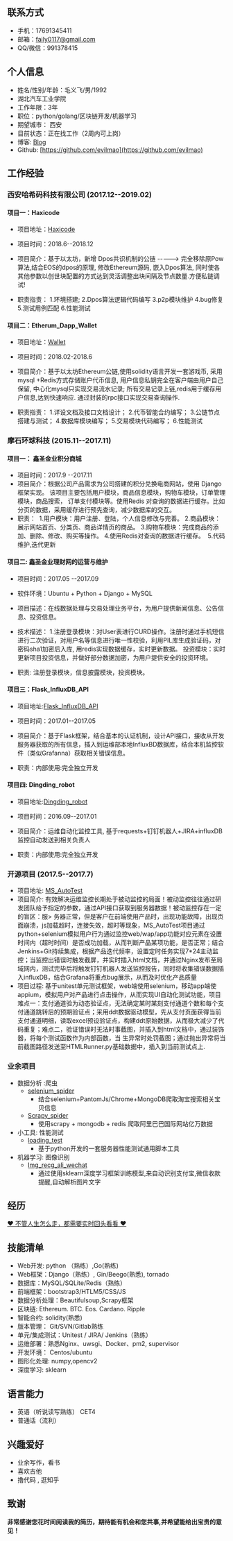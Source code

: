 

## 联系方式

- 手机：17691345411 
- 邮箱：faily0117@gmail.com
- QQ/微信：991378415

## 个人信息

- 姓名/性别/年龄：毛义飞/男/1992
- 湖北汽车工业学院   
- 工作年限：3年
- 职位：python/golang/区块链开发/机器学习
- 期望城市： 西安
- 目前状态：正在找工作（2周内可上岗）
- 博客: [Blog](https://www.cnblogs.com/failymao/)
- Github: [https://github.com/evilmao](https://github.com/evilmao)


## 工作经验

###  西安哈希码科技有限公司    (2017.12--2019.02)

####  项目一：Haxicode

- 项目地址：[Haxicode](https://github.com/xianhashchain)
- 项目时间：2018.6--2018.12

- 项目简介：基于以太坊，新增 Dpos共识机制的公链 -----> 完全移除原Pow算法,结合EOS的dpos的原理, 修改Ethereum源码, 嵌入Dpos算法, 同时使各其他参数以创世块配置的方式达到灵活调整出块间隔及节点数量.方便私链调试!
- 职责指责：
  1.环境搭建;
  2.Dpos算法逻辑代码编写
  3.p2p模块维护
  4.bug修复
  5.测试用例匹配
  6.性能测试

####  项目二：Etherum_Dapp_Wallet

- 项目地址：[Wallet](https://github.com/evilmao/Ethereum-dapp-wallet)
- 项目时间：2018.02-2018.6

- 项目简介：基于以太坊Ethereum公链,使用solidity语言开发一套游戏币, 采用 mysql +Redis方式存储账户代币信息, 用户信息私钥完全在客户端由用户自己保留, 中心化mysql只实现交易流水记录; 所有交易记录上链,redis用于缓存用户信息,达到快速响应. 通过封装的rpc接口实现交易查询操作. 

- 职责指责：
    1.详设文档及接口文档设计；
    2.代币智能合约编写；
    3.公链节点搭建与测试；
    4.数据库模块编写；
    5.交易模块代码编写；
    6.性能测试


###  摩石环球科技    (2015.11--2017.11)

####  项目一： 鑫圣金业积分商城

- 项目时间：2017.9 --2017.11
- 项目简介：根据公司产品需求为公司搭建的积分兑换电商网站，使用 Django 框架实现。 该项目主要包括用户模块，商品信息模块，购物车模块，订单管理模块，商品搜索， 订单支付模块等。使用Redis 对查询的数据进行缓存。比如分页的数据，采用缓存进行预先查询，减少数据库的交互。
- 职责： 
	​ 1.用户模块：用户注册、登陆，个人信息修改与完善。 
	​ 2.商品模块：展示网站首页、分类页、商品详情页的商品。 
	​ 3.购物车模块：完成商品的添加、删除、修改、购买等操作。 
	​ 4.使用Redis对查询的数据进行缓存。
	​ 5.代码维护,迭代更新

####  项目二: 鑫圣金业理财网的运营与维护

-   项目时间：2017.05 --2017.09
-   软件环境：Ubuntu + Python + Django + MySQL

-   项目描述：在线数据处理与交易处理业务平台，为用户提供新闻信息、公告信息、投资信息。
-   技术描述： 1.注册登录模块：对User表进行CURD操作。注册时通过手机短信进行二次验证，对用户名等信息进行唯一性校验，利用PIL库生成验证码，对密码sha1加密后入库, 用redis实现数据缓存，实时更新数据。 投资模块：实时更新项目投资信息，并做好部分数据加密，为用户提供安全的投资环境。
-   职责: 注册登录模块，信息披露模块，投资模块。

####  项目三：Flask_InfluxDB_API

- 项目地址:[Flask_InfluxDB_API](https://github.com/evilmao/Flask_InfluxDB_API)
- 项目时间：2017.01--2017.05

- 项目简介：基于Flask框架，结合基本的认证机制，设计API接口，接收从开发服务器获取的所有信息，插入到运维部本地InfluxBD数据库，结合本机监控软件（类似Grafanna）获取相关错误信息。
- 职责：内部使用:完全独立开发

####  项目四: Dingding_robot

- 项目地址:[Dingding_robot](https://github.com/evilmao/Dingding_robot)
- 项目时间：2016.09--2017.01
- 项目简介：运维自动化监控工具, 基于requests+钉钉机器人+JIRA+influxDB监控自动发送到相关负责人

- 职责：内部使用:完全独立开发


###  开源项目  (2017.5--2017.7)

- 项目地址: [MS_AutoTest](https://github.com/evilmao/python_auto_test/tree/master/XSTZ_Test_framework)
- 项目简介: 有效解决运维监控长期处于被动监控的局面！被动监控往往通过研发团队给予指定的参数，通过API接口获取到服务器数据！被动监控存在一定的盲区：服> 务器正常，但是客户在前端使用产品时，出现功能故障，出现页面崩溃，js加载超时，连接失效，超时等现象，MS_AutoTest项目通过python+selenium模拟用户行为通过监控web/wap/app功能对应元素在设置时间内（超时时间）是否成功加载，从而判断产品某项功能，是否正常；结合Jenkins+Git持续集成，根据产品迭代频率，设置定时任务实现7*24主动监控；当监控出错误时触发截屏，并实时插入html文档，并通过Nginx发布至局域网内，测试完毕后将触发钉钉机器人发送监控报告，同时将收集错误数据插入influxDB，结合Grafana将重点bug展示，从而及时优化产品质量
- 项目过程: 基于unitest单元测试框架，web端使用selenium，移动app端使appium，模拟用户对产品进行点击操作，从而实现UI自动化测试功能，项目难点一：支付通道验为动态验证点，无法确定某时某刻支付通道个数和每个支付通道跳转后的预期验证点；采用ddt数据驱动模型，先从支付页面获得当前支付通道明细，读取excel预设验证点，构建ddt原始数据，从而极大减少了代码重复；难点二，验证错误时无法时事截图，并插入到html文档中，通过装饰器，将每个测试函数作为内部函数，当 生异常时处罚截图；通过抛出异常将当前截图路径发送至HTMLRunner.py基础数据中，插入到当前测试点上.

###  业余项目
- 数据分析 :爬虫
  - [selenium_spider](https://github.com/evilmao/Python_Selenium_Spider)
    - 结合selenium+PantomJs/Chrome+MongoDB爬取淘宝搜索相关宝贝信息
  - [Scrapy_spider](https://github.com/evilmao/scrapy_spider)
     - 使用scrapy + mongodb + redis 爬取阿里巴巴国际网站亿万数据
- 小工具: 性能测试
  - [loading_test](https://github.com/evilmao/XSTZ_loading_test)
    - 基于python开发的一套服务器性能测试通用脚本工具
- 机器学习: 图像识别
    - [Img_recg_ali_wechat](https://github.com/evilmao/Img_recg_ali_wechat)
      - 通过使用sklearn深度学习框架训练模型,来自动识别支付宝,微信收款提醒,自动解析图片文字

## 经历

[♥ 不管人生怎么走，都需要实时回头看看 ♥](http://www.cnblogs.com/failymao/p/8699180.html)


## 技能清单

- Web开发: python （熟练）,Go(熟练) 
- Web框架：Django（熟练）, Gin/Beego(熟悉), tornado
- 数据库：MySQL/SQLite/Redis（熟练）
- 前端框架：bootstrap3/HTLM5/CSS/JS 
- 数据分析处理：Beautifulsoup,Scrapy框架
- 区块链: Ethereum. BTC. Eos. Cardano. Ripple
- 智能合约: solidity(熟悉)
- 版本管理： Git/SVN/Gitlab熟练
- 单元/集成测试：Unitest / JIRA/ Jenkins（熟练）
- 运维部署：熟悉Nginx、uwsgi、Docker、pm2,  supervisor
- 开发环境： Centos/ubuntu
- 图形化处理:  numpy,opencv2
- 深度学习: sklearn

## 语言能力

- 英语（听说读写熟练） CET4
- 普通话（流利）

## 兴趣爱好

- 业余写作，看书
- 喜欢吉他
- 撸代码 , 逛知乎

## 致谢

**非常感谢您花时间阅读我的简历，期待能有机会和您共事,并希望能给出宝贵的意见！**


